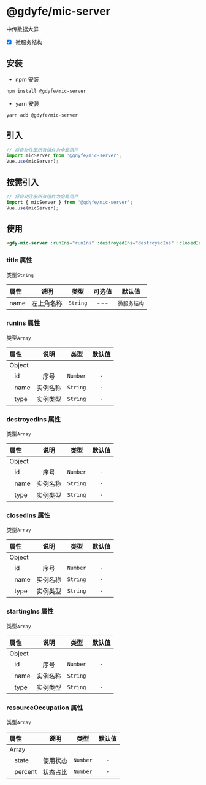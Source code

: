 # @gdyfe/mic-server

中传数据大屏

- [x] 微服务结构

## 安装

- npm 安装

```bash
npm install @gdyfe/mic-server
```

- yarn 安装

```
yarn add @gdyfe/mic-server
```

## 引入

```javascript
// 将自动注册所有组件为全局组件
import micServer from '@gdyfe/mic-server';
Vue.use(micServer);
```

## 按需引入

```javascript
// 将自动注册所有组件为全局组件
import { micServer } from '@gdyfe/mic-server';
Vue.use(micServer);
```

## 使用

```html
<gdy-mic-server :runIns="runIns" :destroyedIns="destroyedIns" :closedIns="closedIns" :startingIns="startingIns" :resourceOccupation="resourceOccupation"></gdy-mic-server>
```

### title 属性

类型`String`

| 属性 |    说明    |   类型   | 可选值 |    默认值    |
| :--  | :--------: | :------: | :----: | :----------: |
| name | 左上角名称 | `String` |  ---   | `微服务结构` |

### runIns 属性

类型`Array`

|  属性   |  说明  |   类型   | 默认值 |
| :----- | :----: | :------:| :----: |
| Object  | | | |
| &nbsp;&nbsp;  id  |  序号  | `Number` | `-` |
| &nbsp;&nbsp; name | 实例名称 | `String` | `-` |
| &nbsp;&nbsp; type | 实例类型 | `String` | `-` |

### destroyedIns 属性

类型`Array`

|  属性   |  说明  |   类型   | 默认值 |
| :----- | :----: | :------:| :----: |
| Object  | | | |
| &nbsp;&nbsp;  id  |  序号  | `Number` | `-` |
| &nbsp;&nbsp; name | 实例名称 | `String` | `-` |
| &nbsp;&nbsp; type | 实例类型 | `String` | `-` |

### closedIns 属性

类型`Array`

|  属性   |  说明  |   类型   | 默认值 |
| :----- | :----: | :------:| :----: |
| Object  | | | |
| &nbsp;&nbsp;  id  |  序号  | `Number` | `-` |
| &nbsp;&nbsp; name | 实例名称 | `String` | `-` |
| &nbsp;&nbsp; type | 实例类型 | `String` | `-` |

### startingIns 属性

类型`Array`

|  属性   |  说明  |   类型   | 默认值 |
| :----- | :----: | :------:| :----: |
| Object  | | | |
| &nbsp;&nbsp;  id  |  序号  | `Number` | `-` |
| &nbsp;&nbsp; name | 实例名称 | `String` | `-` |
| &nbsp;&nbsp; type | 实例类型 | `String` | `-` |

### resourceOccupation 属性

类型`Array`

| 属性  | 说明 |   类型   | 默认值 |
| :--- | :--: | :------: | :----: |
| Array  | | | |
| &nbsp;&nbsp;  state  | 使用状态 | `Number` | `-` |
| &nbsp;&nbsp; percent | 状态占比 | `Number` | `-` |